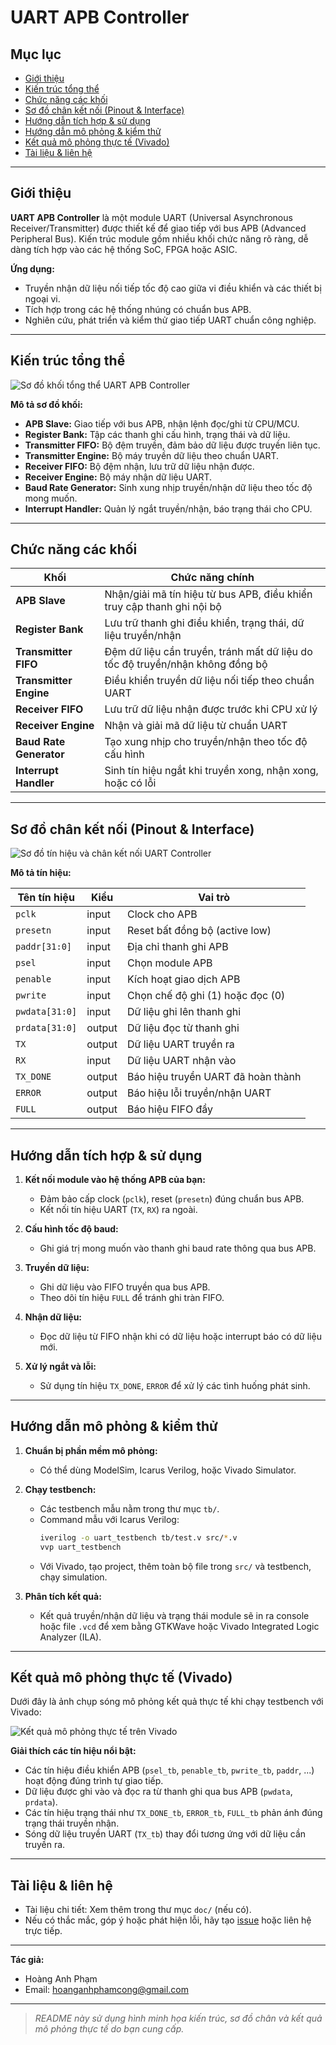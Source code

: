 # UART APB Controller

## Mục lục
- [Giới thiệu](#giới-thiệu)
- [Kiến trúc tổng thể](#kiến-trúc-tổng-thể)
- [Chức năng các khối](#chức-năng-các-khối)
- [Sơ đồ chân kết nối (Pinout & Interface)](#sơ-đồ-chân-kết-nối-pinout--interface)
- [Hướng dẫn tích hợp & sử dụng](#hướng-dẫn-tích-hợp--sử-dụng)
- [Hướng dẫn mô phỏng & kiểm thử](#hướng-dẫn-mô-phỏng--kiểm-thử)
- [Kết quả mô phỏng thực tế (Vivado)](#kết-quả-mô-phỏng-thực-tế-vivado)
- [Tài liệu & liên hệ](#tài-liệu--liên-hệ)

---

## Giới thiệu

**UART APB Controller** là một module UART (Universal Asynchronous Receiver/Transmitter) được thiết kế để giao tiếp với bus APB (Advanced Peripheral Bus). Kiến trúc module gồm nhiều khối chức năng rõ ràng, dễ dàng tích hợp vào các hệ thống SoC, FPGA hoặc ASIC.

**Ứng dụng:**
- Truyền nhận dữ liệu nối tiếp tốc độ cao giữa vi điều khiển và các thiết bị ngoại vi.
- Tích hợp trong các hệ thống nhúng có chuẩn bus APB.
- Nghiên cứu, phát triển và kiểm thử giao tiếp UART chuẩn công nghiệp.

---

## Kiến trúc tổng thể

![Sơ đồ khối tổng thể UART APB Controller](image/image1.png)

**Mô tả sơ đồ khối:**
- **APB Slave:** Giao tiếp với bus APB, nhận lệnh đọc/ghi từ CPU/MCU.
- **Register Bank:** Tập các thanh ghi cấu hình, trạng thái và dữ liệu.
- **Transmitter FIFO:** Bộ đệm truyền, đảm bảo dữ liệu được truyền liên tục.
- **Transmitter Engine:** Bộ máy truyền dữ liệu theo chuẩn UART.
- **Receiver FIFO:** Bộ đệm nhận, lưu trữ dữ liệu nhận được.
- **Receiver Engine:** Bộ máy nhận dữ liệu UART.
- **Baud Rate Generator:** Sinh xung nhịp truyền/nhận dữ liệu theo tốc độ mong muốn.
- **Interrupt Handler:** Quản lý ngắt truyền/nhận, báo trạng thái cho CPU.

---

## Chức năng các khối

| Khối                  | Chức năng chính                                                                                  |
|-----------------------|-------------------------------------------------------------------------------------------------|
| **APB Slave**         | Nhận/giải mã tín hiệu từ bus APB, điều khiển truy cập thanh ghi nội bộ                          |
| **Register Bank**     | Lưu trữ thanh ghi điều khiển, trạng thái, dữ liệu truyền/nhận                                   |
| **Transmitter FIFO**  | Đệm dữ liệu cần truyền, tránh mất dữ liệu do tốc độ truyền/nhận không đồng bộ                   |
| **Transmitter Engine**| Điều khiển truyền dữ liệu nối tiếp theo chuẩn UART                                              |
| **Receiver FIFO**     | Lưu trữ dữ liệu nhận được trước khi CPU xử lý                                                  |
| **Receiver Engine**   | Nhận và giải mã dữ liệu từ chuẩn UART                                                           |
| **Baud Rate Generator** | Tạo xung nhịp cho truyền/nhận theo tốc độ cấu hình                                            |
| **Interrupt Handler** | Sinh tín hiệu ngắt khi truyền xong, nhận xong, hoặc có lỗi                                      |

---

## Sơ đồ chân kết nối (Pinout & Interface)

![Sơ đồ tín hiệu và chân kết nối UART Controller](image/image2.png)

**Mô tả tín hiệu:**

| Tên tín hiệu      | Kiểu    | Vai trò                                       |
|-------------------|---------|-----------------------------------------------|
| `pclk`            | input   | Clock cho APB                                 |
| `presetn`         | input   | Reset bất đồng bộ (active low)                |
| `paddr[31:0]`     | input   | Địa chỉ thanh ghi APB                         |
| `psel`            | input   | Chọn module APB                               |
| `penable`         | input   | Kích hoạt giao dịch APB                       |
| `pwrite`          | input   | Chọn chế độ ghi (1) hoặc đọc (0)              |
| `pwdata[31:0]`    | input   | Dữ liệu ghi lên thanh ghi                     |
| `prdata[31:0]`    | output  | Dữ liệu đọc từ thanh ghi                      |
| `TX`              | output  | Dữ liệu UART truyền ra                        |
| `RX`              | input   | Dữ liệu UART nhận vào                         |
| `TX_DONE`         | output  | Báo hiệu truyền UART đã hoàn thành            |
| `ERROR`           | output  | Báo hiệu lỗi truyền/nhận UART                 |
| `FULL`            | output  | Báo hiệu FIFO đầy                             |

---

## Hướng dẫn tích hợp & sử dụng

1. **Kết nối module vào hệ thống APB của bạn:**  
   - Đảm bảo cấp clock (`pclk`), reset (`presetn`) đúng chuẩn bus APB.
   - Kết nối tín hiệu UART (`TX`, `RX`) ra ngoài.

2. **Cấu hình tốc độ baud:**  
   - Ghi giá trị mong muốn vào thanh ghi baud rate thông qua bus APB.

3. **Truyền dữ liệu:**
   - Ghi dữ liệu vào FIFO truyền qua bus APB.
   - Theo dõi tín hiệu `FULL` để tránh ghi tràn FIFO.

4. **Nhận dữ liệu:**
   - Đọc dữ liệu từ FIFO nhận khi có dữ liệu hoặc interrupt báo có dữ liệu mới.

5. **Xử lý ngắt và lỗi:**
   - Sử dụng tín hiệu `TX_DONE`, `ERROR` để xử lý các tình huống phát sinh.

---

## Hướng dẫn mô phỏng & kiểm thử

1. **Chuẩn bị phần mềm mô phỏng:**  
   - Có thể dùng ModelSim, Icarus Verilog, hoặc Vivado Simulator.

2. **Chạy testbench:**
   - Các testbench mẫu nằm trong thư mục `tb/`.
   - Command mẫu với Icarus Verilog:
     ```sh
     iverilog -o uart_testbench tb/test.v src/*.v
     vvp uart_testbench
     ```
   - Với Vivado, tạo project, thêm toàn bộ file trong `src/` và testbench, chạy simulation.

3. **Phân tích kết quả:**
   - Kết quả truyền/nhận dữ liệu và trạng thái module sẽ in ra console hoặc file `.vcd` để xem bằng GTKWave hoặc Vivado Integrated Logic Analyzer (ILA).

---

## Kết quả mô phỏng thực tế (Vivado)

Dưới đây là ảnh chụp sóng mô phỏng kết quả thực tế khi chạy testbench với Vivado:

![Kết quả mô phỏng thực tế trên Vivado](image/results.png)

**Giải thích các tín hiệu nổi bật:**
- Các tín hiệu điều khiển APB (`psel_tb`, `penable_tb`, `pwrite_tb`, `paddr`, ...) hoạt động đúng trình tự giao tiếp.
- Dữ liệu được ghi vào và đọc ra từ thanh ghi qua bus APB (`pwdata`, `prdata`).
- Các tín hiệu trạng thái như `TX_DONE_tb`, `ERROR_tb`, `FULL_tb` phản ánh đúng trạng thái truyền nhận.
- Sóng dữ liệu truyền UART (`TX_tb`) thay đổi tương ứng với dữ liệu cần truyền ra.

---

## Tài liệu & liên hệ

- Tài liệu chi tiết: Xem thêm trong thư mục `doc/` (nếu có).
- Nếu có thắc mắc, góp ý hoặc phát hiện lỗi, hãy tạo [issue](https://github.com/hoang4nhpham/uart-apb-controller/issues) hoặc liên hệ trực tiếp.

---

**Tác giả:**  
- Hoàng Anh Phạm  
- Email: hoanganhphamcong@gmail.com

---

> _README này sử dụng hình minh họa kiến trúc, sơ đồ chân và kết quả mô phỏng thực tế do bạn cung cấp._
